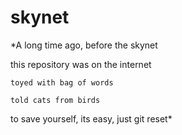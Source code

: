 # skynet

*A long time ago, before the skynet

this repository was on the internet

    toyed with bag of words

    told cats from birds

to save yourself, its easy, just git reset*
